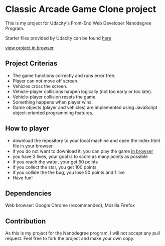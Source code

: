 # Classic Arcade Game Clone project
This is my project for Udacity's Front-End Web Developer Nanodegree Program.

Starter files provided by Udacity can be found [here](https://github.com/udacity/frontend-nanodegree-arcade-game)

[view project in browser](https://hanny21.github.io/arcade_clone/)

## Project Criterias
* The game functions correctly and runs error free.
* Player can not move off screen.
* Vehicles cross the screen.
* Vehicle-player collisions happen logically (not too early or too late).
* Vehicle-player collision resets the game.
* Something happens when player wins.
* Game objects (player and vehicles) are implemented using JavaScript object-oriented programming features.

## How to player
* download the repository to your local machine and open the index.html file in your browser
* if you do not want to download it, you can play the game [in browser](https://hanny21.github.io/arcade_clone/)
* you have 3 lives, your goal is to score as many points as possible
* if you reach the water, your get 50 points
* if you collect the star, you get 100 points
* if you collide the the bug, you lose 50 points and 1 live
* Have fun!

## Dependencies
Web browser: Google Chrome (recommended), Mozilla Firefox

## Contribution
As this is my project for the Nanodegree program, I will not accept any pull request.
Feel free to fork the project and make your own copy.
